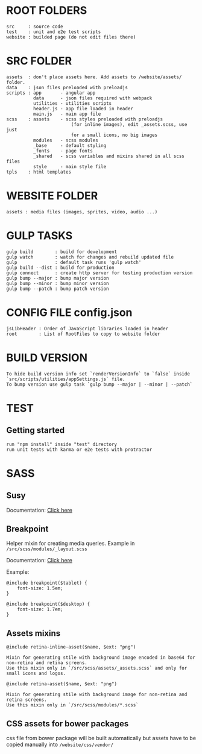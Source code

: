 # ROOT FOLDERS
```
src     : source code
test    : unit and e2e test scripts
website : builded page (do not edit files there)
```

# SRC FOLDER
```
assets  : don't place assets here. Add assets to /website/assets/ folder.
data    : json files preloaded with preloadjs
scripts : app       - angular app
          data      - json files required with webpack
          utilities - utilities scripts
          header.js - app file loaded in header
          main.js   - main app file
scss    : assets    - scss styles preloaded with preloadjs
                        (for inline images), edit _assets.scss, use just
                        for a small icons, no big images
          modules   - scss modules
          _base     - default styling
          _fonts    - page fonts
          _shared   - scss variables and mixins shared in all scss files
          style     - main style file
tpls    : html templates
```

# WEBSITE FOLDER
```
assets : media files (images, sprites, video, audio ...)
```

# GULP TASKS
```
gulp build        : build for development
gulp watch        : watch for changes and rebuild updated file
gulp              : default task runs 'gulp watch'
gulp build --dist : build for production
gulp connect      : create http server for testing production version
gulp bump --major : bump major version
gulp bump --minor : bump minor version
gulp bump --patch : bump patch version
```

# CONFIG FILE config.json
```
jsLibHeader : Order of JavaScript libraries loaded in header               
root        : List of RootFiles to copy to website folder
```

# BUILD VERSION
```
To hide build version info set `renderVersionInfo` to `false` inside `src/scripts/utilities/appSettings.js` file.
To bump version use gulp task `gulp bump --major | --minor | --patch`
```

# TEST
## Getting started
```
run "npm install" inside "test" directory
run unit tests with karma or e2e tests with protractor
```

# SASS

## Susy
Documentation: [Click here](http://susydocs.oddbird.net/en/latest/)

## Breakpoint
Helper mixin for creating media queries. Example in `/src/scss/modules/_layout.scss`

Documentation: [Click here](https://github.com/at-import/breakpoint/wiki)

Example:
```
@include breakpoint($tablet) {
    font-size: 1.5em;
}

@include breakpoint($desktop) {
    font-size: 1.7em;
}
```

## Assets mixins
```
@include retina-inline-asset($name, $ext: "png")

Mixin for generating stile with background image encoded in base64 for non-retina and retina screens.
Use this mixin only in `/src/scss/assets/_assets.scss` and only for small icons and logos.
```

```
@include retina-asset($name, $ext: "png")

Mixin for generating stile with background image for non-retina and retina screens.
Use this mixin only in `/src/scss/modules/*.scss`
```

## CSS assets for bower packages
css file from bower package will be built automatically but assets have to be
copied manually into `/website/css/vendor/`
